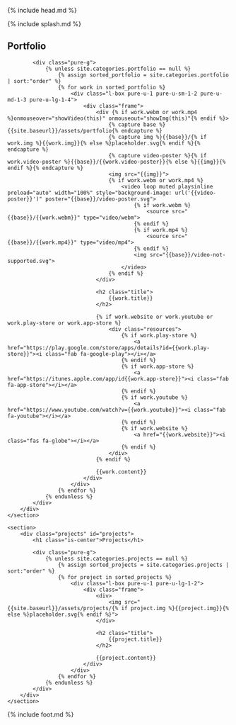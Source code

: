 {% include head.md %}

{% include splash.md %}

<div class="content-wrapper">
    <section>
        <div class="portfolio" id="portfolio">
            <h1 class="is-center">Portfolio</h1>

            <div class="pure-g">
                {% unless site.categories.portfolio == null %}
                    {% assign sorted_portfolio = site.categories.portfolio | sort:"order" %}
                    {% for work in sorted_portfolio %}
                        <div class="l-box pure-u-1 pure-u-sm-1-2 pure-u-md-1-3 pure-u-lg-1-4">
                            <div class="frame">
                                <div {% if work.webm or work.mp4 %}onmouseover="showVideo(this)" onmouseout="showImg(this)"{% endif %}>
                                    {% capture base %}{{site.baseurl}}/assets/portfolio{% endcapture %}
                                    {% capture img %}{{base}}/{% if work.img %}{{work.img}}{% else %}placeholder.svg{% endif %}{% endcapture %}
                                    {% capture video-poster %}{% if work.video-poster %}{{base}}/{{work.video-poster}}{% else %}{{img}}{% endif %}{% endcapture %}
                                    <img src="{{img}}">
                                    {% if work.webm or work.mp4 %}
                                        <video loop muted playsinline preload="auto" width="100%" style="background-image: url('{{video-poster}}')" poster="{{base}}/video-poster.svg">
                                            {% if work.webm %}
                                                <source src="{{base}}/{{work.webm}}" type="video/webm">
                                            {% endif %}
                                            {% if work.mp4 %}
                                                <source src="{{base}}/{{work.mp4}}" type="video/mp4">
                                            {% endif %}
                                            <img src="{{base}}/video-not-supported.svg">
                                        </video>
                                    {% endif %}
                                </div>

                                <h2 class="title">
                                    {{work.title}}
                                </h2>
                                
                                {% if work.website or work.youtube or work.play-store or work.app-store %}
                                    <div class="resources">
                                        {% if work.play-store %}
                                            <a href="https://play.google.com/store/apps/details?id={{work.play-store}}"><i class="fab fa-google-play"></i></a>
                                        {% endif %}
                                        {% if work.app-store %}
                                            <a href="https://itunes.apple.com/app/id{{work.app-store}}"><i class="fab fa-app-store"></i></a>
                                        {% endif %}
                                        {% if work.youtube %}
                                            <a href="https://www.youtube.com/watch?v={{work.youtube}}"><i class="fab fa-youtube"></i></a>
                                        {% endif %}
                                        {% if work.website %}
                                            <a href="{{work.website}}"><i class="fas fa-globe"></i></a>
                                        {% endif %}
                                    </div>
                                {% endif %}
                                
                                {{work.content}}
                            </div>
                        </div>
                    {% endfor %}
                {% endunless %}
            </div>
        </div>
    </section>
    
    <section>
        <div class="projects" id="projects">
            <h1 class="is-center">Projects</h1>

            <div class="pure-g">
                {% unless site.categories.projects == null %}
                    {% assign sorted_projects = site.categories.projects | sort:"order" %}
                    {% for project in sorted_projects %}
                        <div class="l-box pure-u-1 pure-u-lg-1-2">
                            <div class="frame">
                                <div>
                                    <img src="{{site.baseurl}}/assets/projects/{% if project.img %}{{project.img}}{% else %}placeholder.svg{% endif %}">
                                </div>

                                <h2 class="title">
                                    {{project.title}}
                                </h2>

                                {{project.content}}
                            </div>
                        </div>
                    {% endfor %}
                {% endunless %}
            </div>
        </div>
    </section>
</div>

{% include foot.md %}
